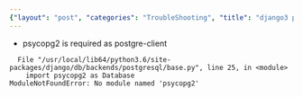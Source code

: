 ```yaml
---
{"layout": "post", "categories": "TroubleShooting", "title": "django3 postgre", "feature-img": "assets/img/feature_img.png"}
---
```

* psycopg2 is required as postgre-client
```
  File "/usr/local/lib64/python3.6/site-packages/django/db/backends/postgresql/base.py", line 25, in <module>
    import psycopg2 as Database
ModuleNotFoundError: No module named 'psycopg2'
```


